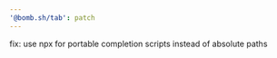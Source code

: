 ```yaml
---
'@bomb.sh/tab': patch
---
```


fix: use npx for portable completion scripts instead of absolute paths
